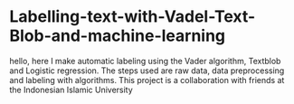 # Labelling-text-with-Vadel-Text-Blob-and-machine-learning
hello, here I make automatic labeling using the Vader algorithm, Textblob and Logistic regression. The steps used are raw data, data preprocessing and labeling with algorithms. This project is a collaboration with friends at the Indonesian Islamic University
